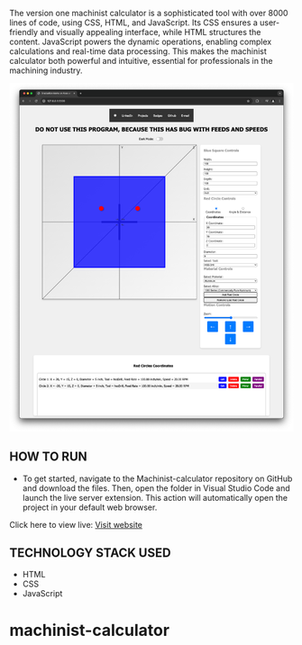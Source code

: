 The version one machinist calculator is a sophisticated tool with over 8000 lines of code, using CSS, HTML, and JavaScript. Its CSS ensures a user-friendly and visually appealing interface, while HTML structures the content. JavaScript powers the dynamic operations, enabling complex calculations and real-time data processing. This makes the machinist calculator both powerful and intuitive, essential for professionals in the machining industry.

![Machinist-calculator](./Machinist-calculator.png)

HOW TO RUN 
------------------------------------
* To get started, navigate to the Machinist-calculator repository on GitHub and download the files. Then, open the folder in Visual Studio Code and launch the live server extension. This action  will automatically open the project in your default web browser.

Click here to view live:
[Visit website](https://08milam.github.io/machinist-calculator/)

TECHNOLOGY STACK USED
------------------------------------
* HTML
* CSS
* JavaScript



# machinist-calculator
